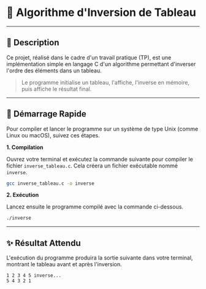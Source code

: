 # 🔄 Algorithme d'Inversion de Tableau

-----

## 📝 Description

Ce projet, réalisé dans le cadre d'un travail pratique (TP), est une implémentation simple en langage C d'un algorithme permettant d'inverser l'ordre des éléments dans un tableau.

> Le programme initialise un tableau, l'affiche, l'inverse en mémoire, puis affiche le résultat final.

-----

## 🚀 Démarrage Rapide

Pour compiler et lancer le programme sur un système de type Unix (comme Linux ou macOS), suivez ces étapes.

**1. Compilation**

Ouvrez votre terminal et exécutez la commande suivante pour compiler le fichier `inverse_tableau.c`. Cela créera un fichier exécutable nommé `inverse`.

```bash
gcc inverse_tableau.c -o inverse
```

**2. Exécution**

Lancez ensuite le programme compilé avec la commande ci-dessous.

```bash
./inverse
```

-----

## ✨ Résultat Attendu

L'exécution du programme produira la sortie suivante dans votre terminal, montrant le tableau avant et après l'inversion.

```text
1 2 3 4 5 inverse...
5 4 3 2 1 
```